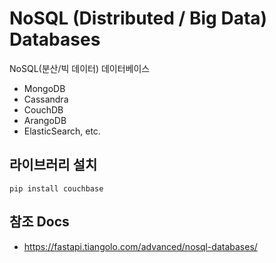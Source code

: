 # NoSQL (Distributed / Big Data) Databases

NoSQL(분산/빅 데이터) 데이터베이스

- MongoDB
- Cassandra
- CouchDB
- ArangoDB
- ElasticSearch, etc.


## 라이브러리 설치

```
pip install couchbase
```


## 참조 Docs

- https://fastapi.tiangolo.com/advanced/nosql-databases/
